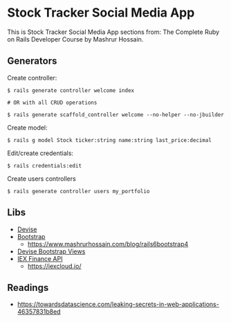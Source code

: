 # Stock Tracker Social Media App

This is Stock Tracker Social Media App sections from: The Complete Ruby on Rails Developer Course by Mashrur Hossain.

## Generators

Create controller:

```
$ rails generate controller welcome index

# OR with all CRUD operations

$ rails generate scaffold_controller welcome --no-helper --no-jbuilder
```

Create model:

```
$ rails g model Stock ticker:string name:string last_price:decimal
```

Edit/create credentials:

```
$ rails credentials:edit
```

Create users controllers

```
$ rails generate controller users my_portfolio
```

## Libs

- [Devise](https://github.com/heartcombo/devise#starting-with-rails)
- [Bootstrap](https://getbootstrap.com/)
  - https://www.mashrurhossain.com/blog/rails6bootstrap4
- [Devise Bootstrap Views](https://github.com/hisea/devise-bootstrap-views)
- [IEX Finance API](https://github.com/dblock/iex-ruby-client)
  - https://iexcloud.io/

## Readings

- https://towardsdatascience.com/leaking-secrets-in-web-applications-46357831b8ed
